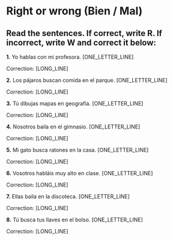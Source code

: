 # Right or wrong (Bien / Mal)

## Read the sentences. If correct, write R. If incorrect, write W and correct it below:

**1.** Yo hablas con mi profesora. [ONE_LETTER_LINE]

   Correction: [LONG_LINE]

**2.** Los pájaros buscan comida en el parque. [ONE_LETTER_LINE]

   Correction: [LONG_LINE]

**3.** Tú dibujas mapas en geografía. [ONE_LETTER_LINE]

   Correction: [LONG_LINE]

**4.** Nosotros baila en el gimnasio. [ONE_LETTER_LINE]

   Correction: [LONG_LINE]

**5.** Mi gato busca ratones en la casa. [ONE_LETTER_LINE]

   Correction: [LONG_LINE]

**6.** Vosotros habláis muy alto en clase. [ONE_LETTER_LINE]

   Correction: [LONG_LINE]

**7.** Ellas baila en la discoteca. [ONE_LETTER_LINE]

   Correction: [LONG_LINE]

**8.** Tú busca tus llaves en el bolso. [ONE_LETTER_LINE]

   Correction: [LONG_LINE]